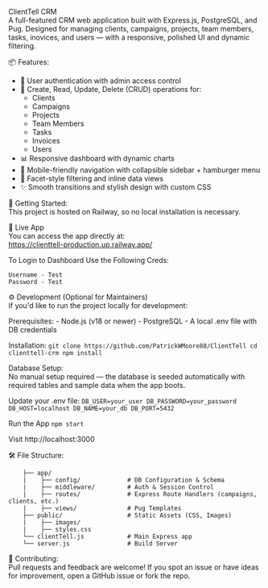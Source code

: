 ClientTell CRM  
A full-featured CRM web application built with Express.js, PostgreSQL, and Pug. Designed for managing clients, campaigns, projects, team members, tasks, inovices, and users — with a responsive, polished UI and dynamic filtering.

📦 Features:
- 🔐 User authentication with admin access control  
- 📁 Create, Read, Update, Delete (CRUD) operations for:  
    - Clients  
    - Campaigns  
    - Projects  
    - Team Members  
    - Tasks  
    - Invoices  
    - Users  
- 📊 Responsive dashboard with dynamic charts  
- 📱 Mobile-friendly navigation with collapsible sidebar + hamburger menu  
- 🔎 Facet-style filtering and inline data views  
- ✨ Smooth transitions and stylish design with custom CSS  

🚀 Getting Started:  
    This project is hosted on Railway, so no local installation is necessary.

🔗 Live App  
    You can access the app directly at:  
        https://clienttell-production.up.railway.app/

To Login to Dashboard Use the Following Creds:  
```
Username - Test
Password - Test
```



⚙️ Development (Optional for Maintainers)  
If you'd like to run the project locally for development:

Prerequisites:
    - Node.js (v18 or newer)
    - PostgreSQL
    - A local .env file with DB credentials


Installation:
    ```
    git clone https://github.com/PatrickWMoore88/ClientTell
    cd clienttell-crm
    npm install
    ```

Database Setup:  
    No manual setup required — the database is seeded automatically with required tables and sample data when the app boots.

Update your .env file:
    ```
    DB_USER=your_user
    DB_PASSWORD=your_password
    DB_HOST=localhost
    DB_NAME=your_db
    DB_PORT=5432
    ```

Run the App
    ```
    npm start
    ```

Visit http://localhost:3000

🛠 File Structure:
```
    ├── app/    
    |    ├── config/             # DB Configuration & Schema 
    |    ├── middleware/         # Auth & Session Control
    |    ├── routes/             # Express Route Handlers (campaigns, clients, etc.)
    |    ├── views/              # Pug Templates
    ├── public/                  # Static Assets (CSS, Images)
    |    ├── images/              
    |    ├── styles.css              
    └── clientTell.js            # Main Express app
    └── server.js                # Build Server
```

🤝 Contributing:  
Pull requests and feedback are welcome! If you spot an issue or have ideas for improvement, open a GitHub issue or fork the repo.
